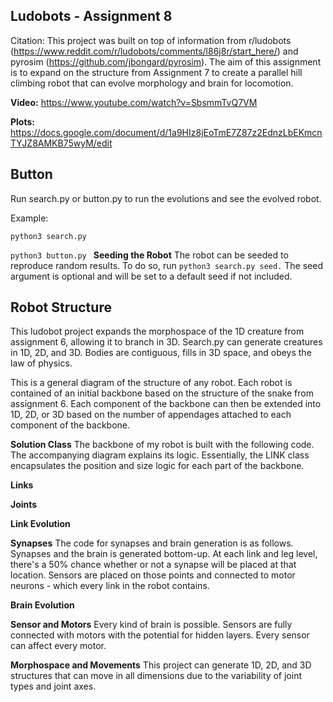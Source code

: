 ## Ludobots - Assignment 8
Citation: This project was built on top of information from r/ludobots (https://www.reddit.com/r/ludobots/comments/l86j8r/start_here/) and pyrosim (https://github.com/jbongard/pyrosim). The aim of this assignment is to expand on the structure from Assignment 7 to create a parallel hill climbing robot that can evolve morphology and brain for locomotion.

**Video:** https://www.youtube.com/watch?v=SbsmmTvQ7VM

**Plots:** https://docs.google.com/document/d/1a9HIz8jEoTmE7Z87z2EdnzLbEKmcnTYJZ8AMKB75wyM/edit

## Button
Run search.py or button.py to run the evolutions and see the evolved robot. 

Example: 

```python3 search.py```

```python3 button.py ```
**Seeding the Robot**
The robot can be seeded to reproduce random results. To do so, run ```python3 search.py seed.``` The seed argument is optional and will be set to a default seed if not included.

## Robot Structure
This ludobot project expands the morphospace of the 1D creature from assignment 6, allowing it to branch in 3D. Search.py can generate creatures in 1D, 2D, and 3D. Bodies are contiguous, fills in 3D space, and obeys the law of physics.

This is a general diagram of the structure of any robot. Each robot is contained of an initial backbone based on the structure of the snake from assignment 6. Each component of the backbone can then be extended into 1D, 2D, or 3D based on the number of appendages attached to each component of the backbone.

**Solution Class**
The backbone of my robot is built with the following code. The accompanying diagram explains its logic. Essentially, the LINK class encapsulates the position and size logic for each part of the backbone. 

**Links**

**Joints**

**Link Evolution**

**Synapses**
The code for synapses and brain generation is as follows. Synapses and the brain is generated bottom-up. At each link and leg level, there's a 50% chance whether or not a synapse will be placed at that location. Sensors are placed on those points and connected to motor neurons - which every link in the robot contains.

**Brain Evolution**
                                                                                                                                        
**Sensor and Motors**
Every kind of brain is possible. Sensors are fully connected with motors with the potential for hidden layers. Every sensor can affect every motor.

**Morphospace and Movements**
This project can generate 1D, 2D, and 3D structures that can move in all dimensions due to the variability of joint types and joint axes. 

